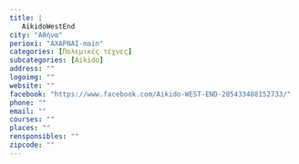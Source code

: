 ```yaml
---
title: |
   AikidoWestEnd
city: "Αθήνα"
perioxi: "ΑΧΑΡΝΑΙ-main"
categories: [Πολεμικές τέχνες]
subcategories: [Aikido]
address: ""
logoimg: ""
website: ""
facebook: "https://www.facebook.com/Aikido-WEST-END-285433488152733/"
phone: ""
email: ""
courses: ""
places: ""
rensponsibles: ""
zipcode: ""
---
```




